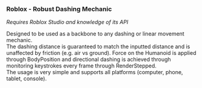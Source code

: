 ### Roblox - Robust Dashing Mechanic
*Requires Roblox Studio and knowledge of its API*

Designed to be used as a backbone to any dashing or linear movement mechanic.\
The dashing distance is guaranteed to match the inputted distance and is unaffected by friction (e.g. air vs ground). Force on the Humanoid is applied through BodyPosition and directional dashing is achieved through monitoring keystrokes every frame through RenderStepped.\
The usage is very simple and supports all platforms (computer, phone, tablet, console).
